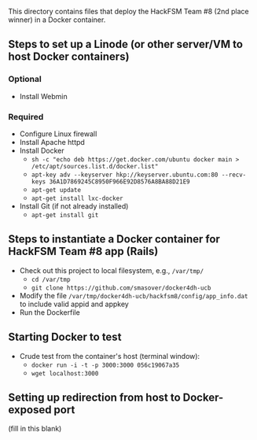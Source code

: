 This directory contains files that deploy the HackFSM Team #8 (2nd place winner) in a Docker container.

## Steps to set up a Linode (or other server/VM to host Docker containers)

### Optional

* Install Webmin

### Required

* Configure Linux firewall
* Install Apache httpd
* Install Docker
  * `sh -c "echo deb https://get.docker.com/ubuntu docker main > /etc/apt/sources.list.d/docker.list"`
  * `apt-key adv --keyserver hkp://keyserver.ubuntu.com:80 --recv-keys 36A1D7869245C8950F966E92D8576A8BA88D21E9`
  * `apt-get update`
  * `apt-get install lxc-docker`
* Install Git (if not already installed)
  * `apt-get install git`


## Steps to instantiate a Docker container for HackFSM Team #8 app (Rails)

* Check out this project to local filesystem, e.g., `/var/tmp/`
  * `cd /var/tmp`
  * `git clone https://github.com/smasover/docker4dh-ucb`
* Modify the file `/var/tmp/docker4dh-ucb/hackfsm8/config/app_info.dat` to include valid appid and appkey
* Run the Dockerfile

## Starting Docker to test

* Crude test from the container's host (terminal window):
  * `docker run -i -t -p 3000:3000 056c19067a35`
  * `wget localhost:3000`

## Setting up redirection from host to Docker-exposed port

(fill in this blank)


